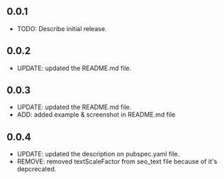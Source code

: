 ## 0.0.1

- TODO: Describe initial release.

## 0.0.2

- UPDATE: updated the README.md file.

## 0.0.3

- UPDATE: updated the README.md file.
- ADD: added example & screenshot in README.md file

## 0.0.4

- UPDATE: updated the description on pubspec.yaml file.
- REMOVE: removed textScaleFactor from seo_text file because of it's depcrecated.
